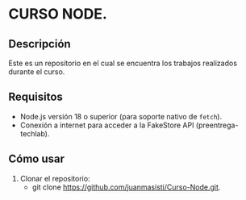 # CURSO NODE.

## Descripción

Este es un repositorio en el cual se encuentra los trabajos realizados durante el curso.

## Requisitos

- Node.js versión 18 o superior (para soporte nativo de `fetch`).
- Conexión a internet para acceder a la FakeStore API (preentrega-techlab).

## Cómo usar

1. Clonar el repositorio:
   - git clone https://github.com/juanmasisti/Curso-Node.git.

   
